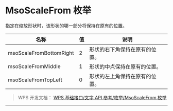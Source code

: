 # MsoScaleFrom 枚举

指定在缩放形状时，该形状的哪一部分将保持在原有的位置。

| 名称                    | 值  | 说明                           |
|-------------------------|-----|--------------------------------|
| msoScaleFromBottomRight | 2   | 形状的右下角保持在原有的位置。 |
| msoScaleFromMiddle      | 1   | 形状的中点保持在原有的位置。   |
| msoScaleFromTopLeft     | 0   | 形状的左上角保持在原有的位置。 |

> WPS 开发文档： [WPS 基础接口/文字 API 参考/枚举/MsoScaleFrom 枚举](https://qn.cache.wpscdn.cn/encs/doc/office_v19/topics/WPS%20%E5%9F%BA%E7%A1%80%E6%8E%A5%E5%8F%A3/%E6%96%87%E5%AD%97%20API%20%E5%8F%82%E8%80%83/%E6%9E%9A%E4%B8%BE/MsoScaleFrom%20%E6%9E%9A%E4%B8%BE.html)

------------------------------------------------------------------------
